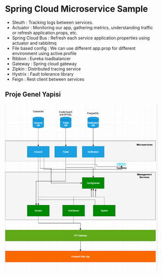 # **Spring Cloud Microservice Sample**

* Sleuth            : Tracking logs between services.
* Actuator          : Monitoring our app, gathering metrics, understanding traffic or refresh application.props, etc.
* Spring Cloud Bus  : Refresh each service application.properties using actuator and rabbitmq
* File based config : We can use different app.prop for different environment using active.profile
* Ribbon            : Eureka loadbalancer
* Gateway           : Spring cloud gateway
* Zipkin            : Distributed tracing service
* Hystrix           : Fault tolerance library
* Feign             : Rest client between services

## Proje Genel Yapisi
![](https://github.com/alicanhatun/microservice-app/blob/master/docs/arch.png)

